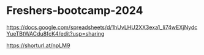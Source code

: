 # Freshers-bootcamp-2024


https://docs.google.com/spreadsheets/d/1hUvLHU2XX3exa1_Ii74wEXjNydcYueTBtWACdu8fcK4/edit?usp=sharing


https://shorturl.at/npLM9
